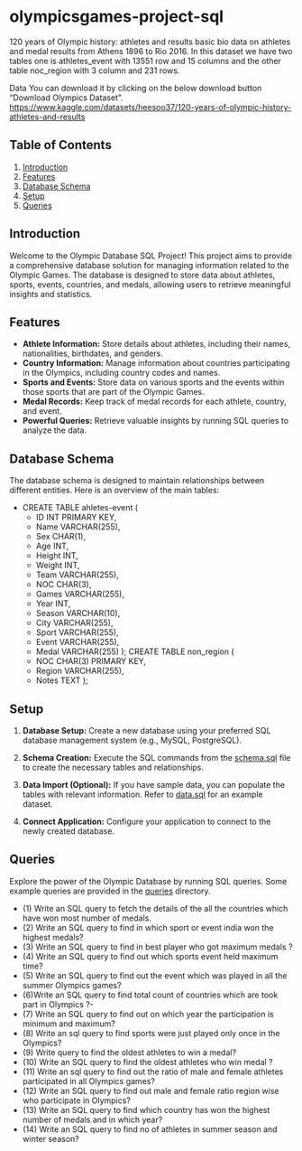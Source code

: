 # olympicsgames-project-sql
120 years of Olympic history: athletes and results basic bio data on athletes and medal results from Athens 1896 to Rio 2016. In this dataset we have two tables one is athletes_event with 13551 row and 15 columns and the other table noc_region with 3 column and 231 rows. 

Data
You can download it by clicking on the below download button “Download Olympics Dataset”. https://www.kaggle.com/datasets/heesoo37/120-years-of-olympic-history-athletes-and-results

## Table of Contents

1. [Introduction](#introduction)
2. [Features](#features)
3. [Database Schema](#database-schema)
4. [Setup](#setup)
5. [Queries](#queries)
   
## Introduction

Welcome to the Olympic Database SQL Project! This project aims to provide a comprehensive database solution for managing information related to the Olympic Games. The database is designed to store data about athletes, sports, events, countries, and medals, allowing users to retrieve meaningful insights and statistics.

## Features

- **Athlete Information:** Store details about athletes, including their names, nationalities, birthdates, and genders.
- **Country Information:** Manage information about countries participating in the Olympics, including country codes and names.
- **Sports and Events:** Store data on various sports and the events within those sports that are part of the Olympic Games.
- **Medal Records:** Keep track of medal records for each athlete, country, and event.
- **Powerful Queries:** Retrieve valuable insights by running SQL queries to analyze the data.

## Database Schema

The database schema is designed to maintain relationships between different entities. Here is an overview of the main tables:

- CREATE TABLE ahletes-event (
  -  ID INT PRIMARY KEY,
  - Name VARCHAR(255),
  - Sex CHAR(1),
  -  Age INT,
  - Height INT,
  -  Weight INT,
  - Team VARCHAR(255),
  - NOC CHAR(3),
  - Games VARCHAR(255),
  - Year INT,
  - Season VARCHAR(10),
  - City VARCHAR(255),
  - Sport VARCHAR(255),
  - Event VARCHAR(255),
  - Medal VARCHAR(255) 
);
CREATE TABLE non_region (
   - NOC CHAR(3) PRIMARY KEY,
   - Region VARCHAR(255),
   - Notes TEXT
);


## Setup

1. **Database Setup:** Create a new database using your preferred SQL database management system (e.g., MySQL, PostgreSQL).

2. **Schema Creation:** Execute the SQL commands from the [schema.sql](./schema.sql) file to create the necessary tables and relationships.

3. **Data Import (Optional):** If you have sample data, you can populate the tables with relevant information. Refer to [data.sql](./data.sql) for an example dataset.

4. **Connect Application:** Configure your application to connect to the newly created database.

## Queries

Explore the power of the Olympic Database by running SQL queries. Some example queries are provided in the [queries](./queries) directory. 
- (1)	Write an SQL query to fetch the details of the all the countries which have won most number of medals.
- (2) Write an SQL query to find in which sport or event india won the highest medals?
- (3)	Write an SQL query to find in best player who got maximum medals ?
- (4)	Write an SQL query to find out which sports event held maximum time? 
- (5) Write an SQL query to find out the event which was played in all the summer Olympics games?
- (6)Write an SQL query  to find total count of countries which are  took part in Olympics ?-
- (7) Write an SQL query to find out on which year the participation is minimum and maximum?
- (8) Write an sql query to find sports were just played only once in the Olympics?	
- (9)  Write query to find the oldest athletes to win a medal?
- (10) Write an SQL query to find the oldest athletes who win medal ?  
- (11) Write an sql query to find out the ratio of male and female athletes participated in all Olympics games?
- (12)  Write an SQL query to find out male and female ratio region wise who participate in Olympics?
- (13) Write an SQL query to find which country has won the highest number of medals and in which year?
- (14) Write an SQL query to find no of athletes in summer season and winter season?






